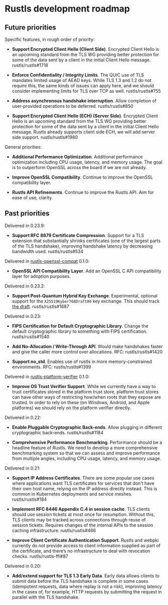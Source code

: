 # Rustls development roadmap

## Future priorities

Specific features, in rough order of priority:

* **Support Encrypted Client Hello (Client Side)**.
  Encrypted Client Hello is an upcoming standard from the TLS WG providing better
  protection for some of the data sent by a client in the initial Client Hello
  message.
  rustls/rustls#1718

* **Enforce Confidentiality / Integrity Limits**.
  The QUIC use of TLS mandates limited usage of AEAD keys. While TLS 1.3 and 1.2
  do not require this, the same kinds of issues can apply here, and we should
  consider implementing limits for TLS over TCP as well.
  rustls/rustls#755

* **Address asynchronous handshake interruption**.
  Allow completion of user-provided operations to be deferred.
  rustls/rustls#850

* **Support Encrypted Client Hello (ECH) (Server Side)**.
  Encrypted Client Hello is an upcoming standard from the TLS WG providing better
  protection for some of the data sent by a client in the initial Client Hello
  message. Rustls already supports client side ECH, we will add server side support.
  rustls/rustls#1980

General priorities:

* **Additional Performance Optimization**.
  Additional performance optimization including CPU usage, latency, and memory
  usage. The goal is to outperform OpenSSL across the board if we are not already.

* **Improve OpenSSL Compatibility**.
  Continue to improve the OpenSSL compatibility layer.

* **Rustls API Refinements**.
  Continue to improve the Rustls API. Aim for ease of use, clarity.

## Past priorities

Delivered in 0.23.9:

* **Support RFC 8879 Certificate Compression**.
  Support for a TLS extension that substantially shrinks certificates (one of the
  largest parts of the TLS handshake), improving handshake latency by decreasing
  bandwidth used.
  rustls/rustls#534

Delivered in [rustls-openssl-compat](https://github.com/rustls/rustls-openssl-compat) 0.1.0:

* **OpenSSL API Compatibility Layer**.
  Add an OpenSSL C API compatibility layer for adoption purposes.

Delivered in 0.23.2:

* **Support Post-Quantum Hybrid Key Exchange**.
  Experimental, optional support for the `X25519Kyber768Draft00` key exchange.
  This should track [the draft](https://datatracker.ietf.org/doc/draft-tls-westerbaan-xyber768d00/).
  rustls/rustls#1687

Delivered in 0.23:

* **FIPS Certification for Default Cryptographic Library**.
  Change the default cryptographic library to something with FIPS certification.
  rustls/rustls#1540

* **Add No-Allocation / Write-Through API**.
  Would make handshakes faster and give the caller more control over allocations.
  RFC: rustls/rustls#1420

* **Support no_std**.
  Enables use of rustls in more memory-constrained environments.
  RFC: rustls/rustls#1399

Delivered in [rustls-platform-verifier](https://github.com/rustls/rustls-platform-verifier) 0.1.0:

* **Improve OS Trust Verifier Support**.
  While we currently have a way to trust certificates stored in the platform trust
  store, platform trust stores can have other ways of restricting how/when roots
  that they expose are trusted. In order to rely on these (on Windows, Android,
  and Apple platforms) we should rely on the platform verifier directly.

Delivered in 0.22:

* **Enable Pluggable Cryptographic Back-ends**.
  Allow plugging in different cryptographic back-ends.
  rustls/rustls#1184

* **Comprehensive Performance Benchmarking**.
  Performance should be a headline feature of Rustls. We need to develop a more
  comprehensive benchmarking system so that we can assess and improve performance
  from multiple angles, including CPU usage, latency, and memory usage.

Delivered in 0.21:

* **Support IP Address Certificates**.
  There are some popular use cases where applications want TLS certificates for
  services that don’t have their own host name, relying on the IP address directly
  instead. This is common in Kubernetes deployments and service meshes.
  rustls/rustls#184

* **Implement RFC 8446 Appendix C.4 in session cache**.
  TLS clients should use session tickets at most once for resumption. Without this,
  TLS clients may be tracked across connections through reuse of session tickets.
  Requires changes of the internal APIs to the session caching infrastructure.
  rustls/rustls#466

* **Improve Client Certificate Authentication Support**.
  Rustls and webpki currently do not provide access to client information supplied
  as part of the certificate, and there’s no infrastructure to deal with revocation
  checks.
  rustls/rustls-ffi#87

Delivered in 0.20:

* **Add/extend support for TLS 1.3 Early Data**.
  Early data allows clients to submit data before the TLS handshake is complete
  in some cases (idempotent requests, data where replay is not a risk), improving
  latency in the cases of, for example, HTTP requests by submitting the request
  in parallel with the TLS handshake.
